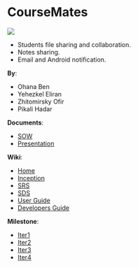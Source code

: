 CourseMates
===========

<p style="image align: left"><img src="https://github.com/CourseMates/CourseMates/blob/master/Images/Logo.png?raw=true"/></p>

* Students file sharing and collaboration.
* Notes sharing.
* Email and Android notification.

__By__:
* Ohana Ben
* Yehezkel Eliran 
* Zhitomirsky Ofir
* Pikali Hadar

__Documents__:
* [SOW](https://github.com/CourseMates/CourseMates/blob/master/Files/SOW+%D7%A4%D7%A8%D7%95%D7%99%D7%99%D7%A7%D7%98.docx?raw=true)
* [Presentation](https://github.com/CourseMates/CourseMates/blob/master/Files/CourseMates_Project.pptx?raw=true)

__Wiki__:
* [Home](https://github.com/CourseMates/CourseMates/wiki)
* [Inception](https://github.com/CourseMates/CourseMates/wiki/Inception)
* [SRS](https://github.com/CourseMates/CourseMates/wiki/SRS)
* [SDS](https://github.com/CourseMates/CourseMates/wiki/SDS)
* [User Guide](https://github.com/CourseMates/CourseMates/wiki/User-Guide)
* [Developers Guide](https://github.com/CourseMates/CourseMates/wiki/Developers-Guide)

__Milestone__:
* [Iter1](https://github.com/CourseMates/CourseMates/wiki/Iter1-MVP)
* [Iter2](https://github.com/CourseMates/CourseMates/wiki/Iter2-TDD)
* [Iter3](https://github.com/CourseMates/CourseMates/wiki/Iter3-Refactoring)
* [Iter4](https://github.com/CourseMates/CourseMates/wiki/Iter4)
